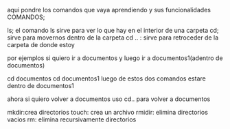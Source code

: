 aqui pondre los comandos que vaya aprendiendo y sus funcionalidades
COMANDOS;

ls; el comando ls sirve para ver lo que hay en el interior de una carpeta
cd; sirve para movernos dentro de la carpeta
cd .. : sirve para retroceder de la carpeta de donde estoy

por ejemplos si quiero ir a documentos y luego ir a documentos1(adentro de documentos)

cd documentos
cd documentos1
luego de estos dos comandos estare dentro de documentos1

ahora si quiero volver a documentos uso cd.. para volver a documentos

mkdir:crea directorios
touch: crea un archivo
rmidir: elimina directorios vacios
rm: elimina recursivamente directorios
